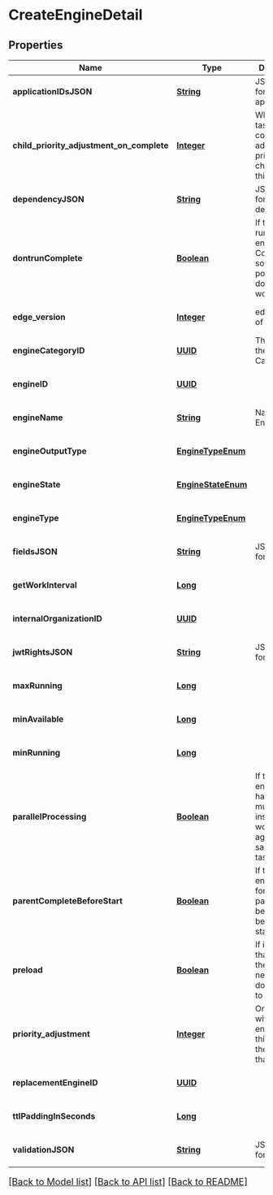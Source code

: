 # CreateEngineDetail
## Properties

Name | Type | Description | Notes
------------ | ------------- | ------------- | -------------
**applicationIDsJSON** | [**String**](string.md) | JSON Data for application_id | [optional] [default to null]
**child\_priority\_adjustment\_on\_complete** | [**Integer**](integer.md) | When this task completes, adjust the priority of child tasks by this value | [optional] [default to null]
**dependencyJSON** | [**String**](string.md) | JSON Data for dependency | [optional] [default to null]
**dontrunComplete** | [**Boolean**](boolean.md) | If true, do not run this engine.  Complete as soon as possible and do not assign work. | [optional] [default to null]
**edge\_version** | [**Integer**](integer.md) | edge version of the engine | [optional] [default to null]
**engineCategoryID** | [**UUID**](UUID.md) | The UUID of the Engine Category | [optional] [default to null]
**engineID** | [**UUID**](UUID.md) |  | [optional] [default to null]
**engineName** | [**String**](string.md) | Name of the Engine | [optional] [default to null]
**engineOutputType** | [**EngineTypeEnum**](EngineTypeEnum.md) |  | [optional] [default to null]
**engineState** | [**EngineStateEnum**](EngineStateEnum.md) |  | [optional] [default to null]
**engineType** | [**EngineTypeEnum**](EngineTypeEnum.md) |  | [optional] [default to null]
**fieldsJSON** | [**String**](string.md) | JSON Data for fields | [optional] [default to null]
**getWorkInterval** | [**Long**](long.md) |  | [optional] [default to null]
**internalOrganizationID** | [**UUID**](UUID.md) |  | [optional] [default to null]
**jwtRightsJSON** | [**String**](string.md) | JSON Data for jwt_rights | [optional] [default to null]
**maxRunning** | [**Long**](long.md) |  | [optional] [default to null]
**minAvailable** | [**Long**](long.md) |  | [optional] [default to null]
**minRunning** | [**Long**](long.md) |  | [optional] [default to null]
**parallelProcessing** | [**Boolean**](boolean.md) | If true, the engine can handle multiple instances working against the same chunk task. | [optional] [default to null]
**parentCompleteBeforeStart** | [**Boolean**](boolean.md) | If true, the engine waits for the parent(s) to be complete before starting | [optional] [default to null]
**preload** | [**Boolean**](boolean.md) | If it is &#x60;true&#x60;, that means the engine need to pull docker image to local | [optional] [default to null]
**priority\_adjustment** | [**Integer**](integer.md) | On new tasks with this engine, add this value to the priority of that task | [optional] [default to null]
**replacementEngineID** | [**UUID**](UUID.md) |  | [optional] [default to null]
**ttlPaddingInSeconds** | [**Long**](long.md) |  | [optional] [default to null]
**validationJSON** | [**String**](string.md) | JSON Data for validation | [optional] [default to null]

[[Back to Model list]](../README.md#documentation-for-models) [[Back to API list]](../README.md#documentation-for-api-endpoints) [[Back to README]](../README.md)

<style>
     p, ul, ol, li { font-size: 18px !important;}
</style>

